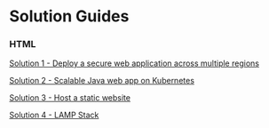 # Solution Guides

### HTML

[Solution 1 - Deploy a secure web application across multiple regions](https://dev-console.stage1.bluemix.net/docs/solutions/multi-region-webapp.html)

[Solution 2 - Scalable Java web app on Kubernetes](https://dev-console.stage1.bluemix.net/docs/solutions/scalable-webapp-kubernetes.html)

[Solution 3 - Host a static website](https://dev-console.stage1.bluemix.net/docs/solutions/static-website.html)

[Solution 4 - LAMP Stack](https://dev-console.stage1.bluemix.net/docs/solutions/lamp-stack.html)